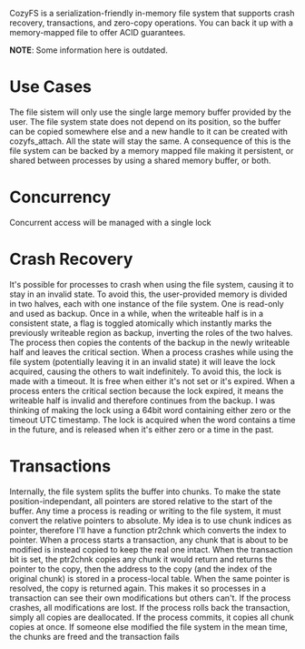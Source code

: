 CozyFS is a serialization-friendly in-memory file system that supports crash recovery, transactions, and zero-copy operations. You can back it up with a memory-mapped file to
offer ACID guarantees.

**NOTE**: Some information here is outdated.

# Use Cases
The file sistem will only use the single large memory buffer provided by the user. The file system state does not depend on its position, so the buffer can be copied somewhere else and a new handle to it can be created with cozyfs_attach. All the state will stay the same. A consequence of this is the file system can be backed by a memory mapped file making it persistent, or shared between processes by using a shared memory buffer, or both.

# Concurrency
Concurrent access will be managed with a single lock

# Crash Recovery
It's possible for processes to crash when using the file system, causing it to stay in an invalid state. To avoid this, the user-provided memory is divided in two halves, each with one instance of the file system. One is read-only and used as backup. Once in a while, when the writeable half is in a consistent state, a flag is toggled atomically which instantly marks the previously writeable region as backup, inverting the roles of the two halves. The process then copies the contents of the backup in the newly writeable half and leaves the critical section. When a process crashes while using the file system (potentially leaving it in an invalid state) it will leave the lock acquired, causing the others to wait indefinitely. To avoid this, the lock is made with a timeout. It is free when either it's not set or it's expired. When a process enters the critical section because the lock expired, it means the writeable half is invalid and therefore continues from the backup. I was thinking of making the lock using a 64bit word containing either zero or the timeout UTC timestamp. The lock is acquired when the word contains a time in the future, and is released when it's either zero or a time in the past.

# Transactions
Internally, the file system splits the buffer into chunks. To make the state position-independant, all pointers are stored relative to the start of the buffer. Any time a process is reading or writing to the file system, it must convert the relative pointers to absolute. My idea is to use chunk indices as pointer, therefore I'll have a function ptr2chnk which converts the index to pointer. When a process starts a transaction, any chunk that is about to be modified is instead copied to keep the real one intact. When the transaction bit is set, the ptr2chnk copies any chunk it would return and returns the pointer to the copy, then the address to the copy (and the index of the original chunk) is stored in a process-local table. When the same pointer is resolved, the copy is returned again. This makes it so processes in a transaction can see their own modifications but others can't. If the process crashes, all modifications are lost. If the process rolls back the transaction, simply all copies are deallocated. If the process commits, it copies all chunk copies at once. If someone else modified the file system in the mean time, the chunks are freed and the transaction fails
